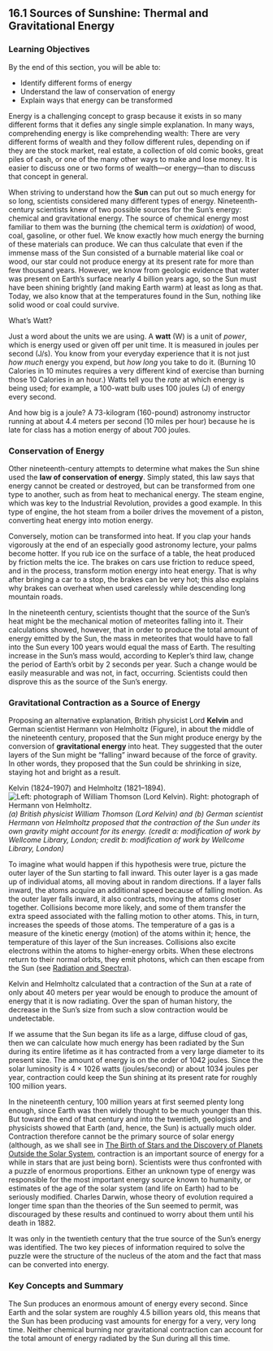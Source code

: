 ##  16.1 Sources of Sunshine: Thermal and Gravitational Energy 

### Learning Objectives

By the end of this section, you will be able to:

  - Identify different forms of energy
  - Understand the law of conservation of energy
  - Explain ways that energy can be transformed

Energy is a challenging concept to grasp because it exists in so many different forms that it defies any single simple explanation. In many ways, comprehending energy is like comprehending wealth: There are very different forms of wealth and they follow different rules, depending on if they are the stock market, real estate, a collection of old comic books, great piles of cash, or one of the many other ways to make and lose money. It is easier to discuss one or two forms of wealth—or energy—than to discuss that concept in general.

When striving to understand how the **Sun** can put out so much energy for so long, scientists considered many different types of energy. Nineteenth-century scientists knew of two possible sources for the Sun’s energy: chemical and gravitational energy. The source of chemical energy most familiar to them was the burning (the chemical term is _oxidation_) of wood, coal, gasoline, or other fuel. We know exactly how much energy the burning of these materials can produce. We can thus calculate that even if the immense mass of the Sun consisted of a burnable material like coal or wood, our star could not produce energy at its present rate for more than few thousand years. However, we know from geologic evidence that water was present on Earth’s surface nearly 4 billion years ago, so the Sun must have been shining brightly (and making Earth warm) at least as long as that. Today, we also know that at the temperatures found in the Sun, nothing like solid wood or coal could survive.

What’s Watt?

Just a word about the units we are using. A **watt** (W) is a unit of _power_, which is energy used or given off per unit time. It is measured in joules per second (J/s). You know from your everyday experience that it is not just _how much_ energy you expend, but _how long_ you take to do it. (Burning 10 Calories in 10 minutes requires a very different kind of exercise than burning those 10 Calories in an hour.) Watts tell you the _rate_ at which energy is being used; for example, a 100-watt bulb uses 100 joules (J) of energy every second.

And how big is a joule? A 73-kilogram (160-pound) astronomy instructor running at about 4.4 meters per second (10 miles per hour) because he is late for class has a motion energy of about 700 joules.

### Conservation of Energy

Other nineteenth-century attempts to determine what makes the Sun shine used the **law of conservation of energy**. Simply stated, this law says that energy cannot be created or destroyed, but can be transformed from one type to another, such as from heat to mechanical energy. The steam engine, which was key to the Industrial Revolution, provides a good example. In this type of engine, the hot steam from a boiler drives the movement of a piston, converting heat energy into motion energy.

Conversely, motion can be transformed into heat. If you clap your hands vigorously at the end of an especially good astronomy lecture, your palms become hotter. If you rub ice on the surface of a table, the heat produced by friction melts the ice. The brakes on cars use friction to reduce speed, and in the process, transform motion energy into heat energy. That is why after bringing a car to a stop, the brakes can be very hot; this also explains why brakes can overheat when used carelessly while descending long mountain roads.

In the nineteenth century, scientists thought that the source of the Sun’s heat might be the mechanical motion of meteorites falling into it. Their calculations showed, however, that in order to produce the total amount of energy emitted by the Sun, the mass in meteorites that would have to fall into the Sun every 100 years would equal the mass of Earth. The resulting increase in the Sun’s mass would, according to Kepler’s third law, change the period of Earth’s orbit by 2 seconds per year. Such a change would be easily measurable and was not, in fact, occurring. Scientists could then disprove this as the source of the Sun’s energy.

### Gravitational Contraction as a Source of Energy

Proposing an alternative explanation, British physicist Lord **Kelvin** and German scientist Hermann von Helmholtz (Figure), in about the middle of the nineteenth century, proposed that the Sun might produce energy by the conversion of **gravitational energy** into heat. They suggested that the outer layers of the Sun might be “falling” inward because of the force of gravity. In other words, they proposed that the Sun could be shrinking in size, staying hot and bright as a result.

Kelvin (1824–1907) and Helmholtz (1821–1894). ![Left: photograph of William Thomson \(Lord Kelvin\). Right: photograph of Hermann von Helmholtz.][1] _(a) British physicist William Thomson (Lord Kelvin) and (b) German scientist Hermann von Helmholtz proposed that the contraction of the Sun under its own gravity might account for its energy. (credit a: modification of work by Wellcome Library, London; credit b: modification of work by Wellcome Library, London)_

To imagine what would happen if this hypothesis were true, picture the outer layer of the Sun starting to fall inward. This outer layer is a gas made up of individual atoms, all moving about in random directions. If a layer falls inward, the atoms acquire an additional speed because of falling motion. As the outer layer falls inward, it also contracts, moving the atoms closer together. Collisions become more likely, and some of them transfer the extra speed associated with the falling motion to other atoms. This, in turn, increases the speeds of those atoms. The temperature of a gas is a measure of the kinetic energy (motion) of the atoms within it; hence, the temperature of this layer of the Sun increases. Collisions also excite electrons within the atoms to higher-energy orbits. When these electrons return to their normal orbits, they emit photons, which can then escape from the Sun (see [Radiation and Spectra][2]).

Kelvin and Helmholtz calculated that a contraction of the Sun at a rate of only about 40 meters per year would be enough to produce the amount of energy that it is now radiating. Over the span of human history, the decrease in the Sun’s size from such a slow contraction would be undetectable.

If we assume that the Sun began its life as a large, diffuse cloud of gas, then we can calculate how much energy has been radiated by the Sun during its entire lifetime as it has contracted from a very large diameter to its present size. The amount of energy is on the order of 1042 joules. Since the solar luminosity is 4 × 1026 watts (joules/second) or about 1034 joules per year, contraction could keep the Sun shining at its present rate for roughly 100 million years.

In the nineteenth century, 100 million years at first seemed plenty long enough, since Earth was then widely thought to be much younger than this. But toward the end of that century and into the twentieth, geologists and physicists showed that Earth (and, hence, the Sun) is actually much older. Contraction therefore cannot be the primary source of solar energy (although, as we shall see in [The Birth of Stars and the Discovery of Planets Outside the Solar System][3], contraction is an important source of energy for a while in stars that are just being born). Scientists were thus confronted with a puzzle of enormous proportions. Either an unknown type of energy was responsible for the most important energy source known to humanity, or estimates of the age of the solar system (and life on Earth) had to be seriously modified. Charles Darwin, whose theory of evolution required a longer time span than the theories of the Sun seemed to permit, was discouraged by these results and continued to worry about them until his death in 1882.

It was only in the twentieth century that the true source of the Sun’s energy was identified. The two key pieces of information required to solve the puzzle were the structure of the nucleus of the atom and the fact that mass can be converted into energy.

### Key Concepts and Summary

The Sun produces an enormous amount of energy every second. Since Earth and the solar system are roughly 4.5 billion years old, this means that the Sun has been producing vast amounts for energy for a very, very long time. Neither chemical burning nor gravitational contraction can account for the total amount of energy radiated by the Sun during all this time.

   [1]: https://cnx.org/resources/5c3f612b388bdfd7e8a2b914e5f60f3bf03765b0/OSC_Astro_16_01_Kelvin.jpg
   [2]: /contents/2e737be8-ea65-48c3-aa0a-9f35b4c6a966@14.4:bc5ce180-f2b3-4469-a882-22bf96435c99@3
   [3]: /contents/2e737be8-ea65-48c3-aa0a-9f35b4c6a966@14.4:a4d25617-b0da-4fe3-8542-322122f7e7d3@3


